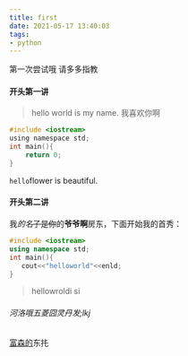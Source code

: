 ```yaml
---
title: first
date: 2021-05-17 13:40:03
tags:
- python
---
```


第一次尝试哦 请多多指教

<!-- more -->

#### 开头第一讲

> hello world is my name. 我喜欢你啊

````c
#include <iostream>
using namespace std;
int main(){
    return 0;
}
````

`hello`flower is beautiful.

#### 开头第二讲

我*的名*~~子是你~~的**爷爷啊**房东，下面开始我的首秀：

```c++
#include <iostream>
using namespace std;
int main(){
   cout<<"helloworld"<<enld;
}
```

> hellowroldi si 

###### 河洛哦五菱囧灵丹发;lkj

[富森的](https://search.bilibili.com/all?keyword=hexo%20next&from_source=webtop_search&spm_id_from=333.851&page=2)东扥